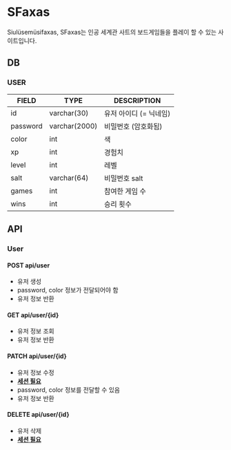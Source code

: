 # SFaxas

Siulüsemüsifaxas, SFaxas는 인공 세계관 사트의 보드게임들을 플레이 할 수 있는 사이트입니다.

## DB

### USER

| FIELD    | TYPE          | DESCRIPTION            |
| -------- | ------------- | ---------------------- |
| id       | varchar(30)   | 유저 아이디 (= 닉네임) |
| password | varchar(2000) | 비밀번호 (암호화됨)    |
| color    | int           | 색                     |
| xp       | int           | 경험치                 |
| level    | int           | 레벨                   |
| salt     | varchar(64)   | 비밀번호 salt          |
| games    | int           | 참여한 게임 수         |
| wins     | int           | 승리 횟수              |

## API

### User

#### POST api/user

- 유저 생성
- password, color 정보가 전달되어야 함
- 유저 정보 반환

#### GET api/user/{id}

- 유저 정보 조회
- 유저 정보 반환

#### PATCH api/user/{id}

- 유저 정보 수정
- **<u>세션 필요</u>**
- password, color 정보를 전달할 수 있음
- 유저 정보 반환

#### DELETE api/user/{id}

- 유저 삭제
- **<u>세션 필요</u>**
